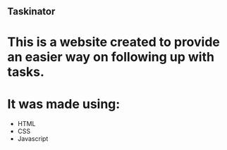 ## Taskinator

# This is a website created to provide an easier way on following up with tasks. 

# It was made using:

- HTML
- CSS
- Javascript
